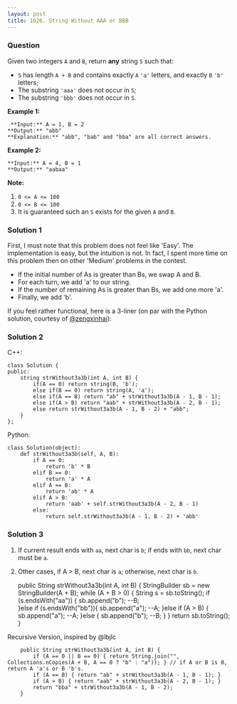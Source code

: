 ```yaml
---
layout: post
title: 1026. String Without AAA or BBB
---
```

### Question
Given two integers `A` and `B`, return **any** string `S` such that:

  * `S` has length `A + B` and contains exactly `A` `'a'` letters, and exactly `B` `'b'` letters;
  * The substring `'aaa'` does not occur in `S`;
  * The substring `'bbb'` does not occur in `S`.



 **Example 1:**

    
    
     **Input:** A = 1, B = 2
    **Output:** "abb"
    **Explanation:** "abb", "bab" and "bba" are all correct answers.
    

**Example 2:**

    
    
    **Input:** A = 4, B = 1
    **Output:** "aabaa"



 **Note:**

  1. `0 <= A <= 100`
  2. `0 <= B <= 100`
  3. It is guaranteed such an `S` exists for the given `A` and `B`.

### Solution 1
First, I must note that this problem does not feel like 'Easy'. The
implementation is easy, but the intuition is not. In fact, I spent more time
on this problem then on other 'Medium' problems in the contest.

  * If the initial number of As is greater than Bs, we swap A and B.
  * For each turn, we add 'a' to our string.
  * If the number of remaining As is greater than Bs, we add one more 'a'.
  * Finally, we add 'b'.

If you feel rather functional, here is a 3-liner (on par with the Python
solution, courtesy of [@zengxinhai](https://leetcode.com/zengxinhai)):


### Solution 2
C++:

    
    
    class Solution {
    public:
        string strWithout3a3b(int A, int B) {
            if(A == 0) return string(B, 'b');
            else if(B == 0) return string(A, 'a');
            else if(A == B) return "ab" + strWithout3a3b(A - 1, B - 1);
            else if(A > B) return "aab" + strWithout3a3b(A - 2, B - 1);
            else return strWithout3a3b(A - 1, B - 2) + "abb";
        }
    };
    

Python:

    
    
    class Solution(object):
        def strWithout3a3b(self, A, B):
            if A == 0:      
    			return 'b' * B
            elif B == 0:    
    			return 'a' * A
            elif A == B:    
    			return 'ab' * A
            elif A > B:     
    			return 'aab' + self.strWithout3a3b(A - 2, B - 1)
            else:           
    			return self.strWithout3a3b(A - 1, B - 2) + 'abb'
    


### Solution 3
  1. If current result ends with `aa`, next char is `b`; if ends with `bb`, next char must be `a`.
  2. Other cases, if A > B, next char is `a`; otherwise, next char is `b`.

    
    
        public String strWithout3a3b(int A, int B) {
            StringBuilder sb = new StringBuilder(A + B);
            while (A + B > 0) {
                String s = sb.toString();
                if (s.endsWith("aa")) {
                    sb.append("b");
                    --B;       
                }else if (s.endsWith("bb")){
                    sb.append("a");
                    --A;
                }else if (A > B) {
                    sb.append("a");
                    --A;
                }else {
                    sb.append("b");
                    --B;
                }
            }
            return sb.toString();
        }
    

Recursive Version, inspired by @lbjlc

    
    
        public String strWithout3a3b(int A, int B) {
            if (A == 0 || B == 0) { return String.join("", Collections.nCopies(A + B, A == 0 ? "b" : "a")); } // if A or B is 0, return A 'a's or B 'b's.
            if (A == B) { return "ab" + strWithout3a3b(A - 1, B - 1); }
            if (A > B) { return "aab" + strWithout3a3b(A - 2, B - 1); }
            return "bba" + strWithout3a3b(A - 1, B - 2);
        }
    



